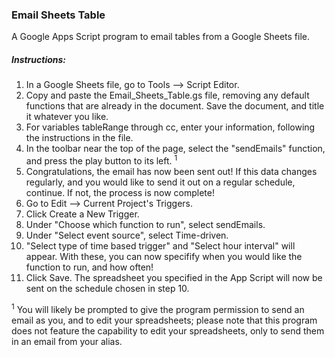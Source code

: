 ### Email Sheets Table
A Google Apps Script program to email tables from a Google Sheets file.

##### Instructions: 
1. In a Google Sheets file, go to Tools --> Script Editor. 
2. Copy and paste the Email_Sheets_Table.gs file, removing any default functions that are already in the document. Save the document, and title it whatever you like. 
3. For variables tableRange through cc, enter your information, following the instructions in the file.
4. In the toolbar near the top of the page, select the "sendEmails" function, and press the play button to its left. <sup>1</sup>
5. Congratulations, the email has now been sent out! If this data changes regularly, and you would like to send it out on a regular schedule, continue. If not, the process is now complete!
6. Go to Edit --> Current Project's Triggers.
7. Click Create a New Trigger. 
8. Under "Choose which function to run", select sendEmails. 
9. Under "Select event source", select Time-driven.
10. "Select type of time based trigger" and "Select hour interval" will appear. With these, you can now specifify when you would like the function to run, and how often! 
11. Click Save. The spreadsheet you specified in the App Script will now be sent on the schedule chosen in step 10. 

<sup>1</sup> You will likely be prompted to give the program permission to send an email as you, and to edit your spreadsheets; please note that this program does not feature the capability to edit your spreadsheets, only to send them in an email from your alias.
